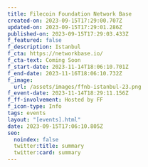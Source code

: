 ```yaml
---
title: Filecoin Foundation Network Base
created-on: 2023-09-15T17:29:00.707Z
updated-on: 2023-09-15T17:29:01.286Z
published-on: 2023-09-15T17:29:03.433Z
f_featured: false
f_description: Istanbul
f_cta: https://networkbase.io/
f_cta-text: Coming Soon
f_start-date: 2023-11-14T18:06:10.701Z
f_end-date: 2023-11-16T18:06:10.732Z
f_image:
  url: /assets/images/ffnb-istanbul-23.png
f_event-date: 2023-11-14T18:29:11.156Z
f_ff-involvement: Hosted by FF
f_icon-type: Info
tags: events
layout: "[events].html"
date: 2023-09-15T17:06:10.805Z
seo:
  noindex: false
  twitter:title: summary
  twitter:card: summary
---
```

